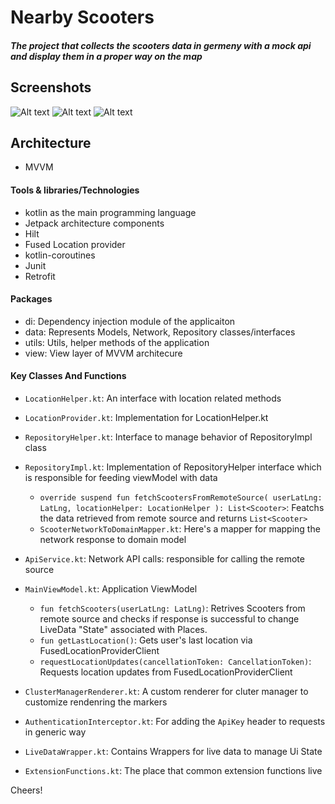 # Nearby Scooters
##### The project that collects the scooters data in germeny with a mock api and display them in a proper way on the map

## Screenshots
![Alt text](screenshots/1.png?raw=true)
![Alt text](screenshots/1.png?raw=true)
![Alt text](screenshots/1.png?raw=true)

## Architecture
- MVVM
#### Tools & libraries/Technologies

- kotlin as the main programming language
- Jetpack architecture components
- Hilt
- Fused Location provider
- kotlin-coroutines
- Junit
- Retrofit

#### Packages
- di: Dependency injection module of the applicaiton
- data: Represents Models, Network, Repository classes/interfaces
- utils: Utils, helper methods of the application
- view: View layer of MVVM architecure
#### Key Classes And Functions
- `LocationHelper.kt`: An interface with location related methods
- `LocationProvider.kt`: Implementation for LocationHelper.kt
- `RepositoryHelper.kt`: Interface to manage behavior of RepositoryImpl class
- `RepositoryImpl.kt`: Implementation of RepositoryHelper interface which is responsible for feeding viewModel with data
    * `override suspend fun fetchScootersFromRemoteSource(
        userLatLng: LatLng,
        locationHelper: LocationHelper
    ): List<Scooter>`: Featchs the data retrieved from remote source and returns `List<Scooter>`
    - `ScooterNetworkToDomainMapper.kt`: Here's a mapper for mapping the network response to domain model

- `ApiService.kt`: Network API calls: responsible for calling the remote source

- `MainViewModel.kt`: Application ViewModel
    * `fun fetchScooters(userLatLng: LatLng)`: Retrives Scooters from remote source and checks if response is successful to change LiveData "State" associated with Places.
    * `fun getLastLocation()`: Gets user's last location via FusedLocationProviderClient
    * `requestLocationUpdates(cancellationToken: CancellationToken)`: Requests location updates from FusedLocationProviderClient
- `ClusterManagerRenderer.kt`: A custom renderer for cluter manager to customize rendenring the markers
- `AuthenticationInterceptor.kt`: For adding the `ApiKey` header to requests in generic way
- `LiveDataWrapper.kt`: Contains Wrappers for live data to manage Ui State
- `ExtensionFunctions.kt`: The place that common extension functions live


Cheers!